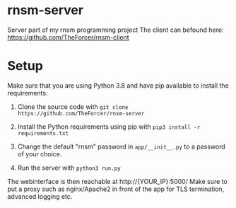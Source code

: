 # rnsm-server
Server part of my rnsm programming project
The client can befound here: https://github.com/TheForcer/rnsm-client

# Setup
Make sure that you are using Python 3.8 and have pip available to install the requirements:

1. Clone the source code with `git clone https://github.com/TheForcer/rnsm-server`

2. Install the Python requirements using pip with `pip3 install -r requirements.txt`

3. Change the default "rnsm" password in `app/__init__.py` to a password of your choice.

4. Run the server with `python3 run.py`

The webinterface is then reachable at http://{YOUR_IP}:5000/
Make sure to put a proxy such as nginx/Apache2 in front of the app for TLS termination, advanced logging etc.
